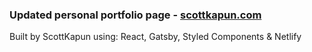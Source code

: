 ### Updated personal portfolio page - <a href="https://scottkapun.com">scottkapun.com</a>

Built by ScottKapun using: React, Gatsby, Styled Components & Netlify
